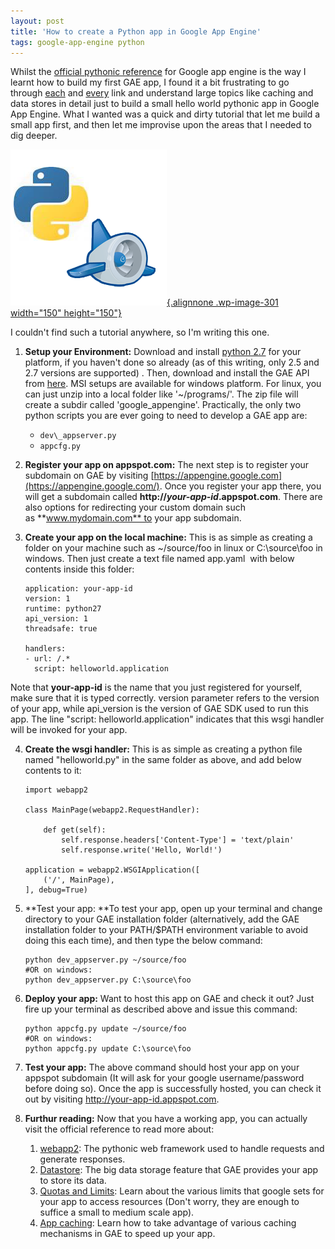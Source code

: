 ```yaml
---
layout: post
title: 'How to create a Python app in Google App Engine'
tags: google-app-engine python
---
```


Whilst the [official pythonic reference](https://developers.google.com/appengine/docs/python) for Google app engine is the way I learnt how to build my first GAE app, I found it a bit frustrating to go through [each](https://developers.google.com/appengine/docs/python/#Python_Selecting_the_Python_runtime) and [every](https://developers.google.com/appengine/docs/python/#Python_The_environment) link and understand large topics like caching and data stores in detail just to build a small hello world pythonic app in Google App Engine. What I wanted was a quick and dirty tutorial that let me build a small app first, and then let me improvise upon the areas that I needed to dig deeper.<!--more-->

[![How to Create a Pythonic app in Google App Engine](/uploads/old/gae_python.png){.alignnone .wp-image-301 width="150" height="150"}](/uploads/old/gae_python.png)

I couldn't find such a tutorial anywhere, so I'm writing this one.

1.  **Setup your Environment:** Download and install [python 2.7](http://www.python.org/getit/releases/2.7/) for your platform, if you haven't done so already (as of this writing, only 2.5 and 2.7 versions are supported) . Then, download and install the GAE API from [here](https://developers.google.com/appengine/downloads#Google_App_Engine_SDK_for_Python). MSI setups are available for windows platform. For linux, you can just unzip into a local folder like '\~/programs/'. The zip file will create a subdir called 'google\_appengine'. Practically, the only two python scripts you are ever going to need to develop a GAE app are:

	- `dev\_appserver.py`
	- `appcfg.py`

2.  **Register your app on appspot.com:** The next step is to register your subdomain on GAE by visiting [https://appengine.google.com](https://appengine.google.com/). Once you register your app there, you will get a subdomain called **http://*your-app-id*.appspot.com**. There are also options for redirecting your custom domain such as **www.mydomain.com** to your app subdomain.
3.  **Create your app on the local machine:** This is as simple as creating a folder on your machine such as \~/source/foo in linux or C:\\source\\foo in windows. Then just create a text file named app.yaml  with below contents inside this folder:

		application: your-app-id
		version: 1
		runtime: python27
		api_version: 1
		threadsafe: true
		
		handlers:
		- url: /.*
		  script: helloworld.application

Note that **your-app-id** is the name that you just registered for yourself, make sure that it is typed correctly. version parameter refers to the version of your app, while api\_version is the version of GAE SDK used to run this app. The line "script: helloworld.application" indicates that this wsgi handler will be invoked for your app.

4.  **Create the wsgi handler:** This is as simple as creating a python file named "helloworld.py" in the same folder as above, and add below contents to it:

		import webapp2

		class MainPage(webapp2.RequestHandler):

		    def get(self):
		        self.response.headers['Content-Type'] = 'text/plain'
		        self.response.write('Hello, World!')

		application = webapp2.WSGIApplication([
		    ('/', MainPage),
		], debug=True)

5.  **Test your app: **To test your app, open up your terminal and change directory to your GAE installation folder (alternatively, add the GAE installation folder to your PATH/\$PATH environment variable to avoid doing this each time), and then type the below command:

		python dev_appserver.py ~/source/foo
		#OR on windows:
		python dev_appserver.py C:\source\foo

6.  **Deploy your app:** Want to host this app on GAE and check it out? Just fire up your terminal as described above and issue this command:

		python appcfg.py update ~/source/foo
		#OR on windows:
		python appcfg.py update C:\source\foo

7.  **Test your app:** The above command should host your app on your appspot subdomain (It will ask for your google username/password before doing so). Once the app is successfully hosted, you can check it out by visiting http://your-app-id.appspot.com.
8.  **Furthur reading:** Now that you have a working app, you can actually visit the official reference to read more about:
    1.  [webapp2](https://developers.google.com/appengine/docs/python/gettingstartedpython27/handlingforms): The pythonic web framework used to handle requests and generate responses.
    2.  [Datastore](https://developers.google.com/appengine/docs/python/#Python_The_Datastore_and_services): The big data storage feature that GAE provides your app to store its data.
    3.  [Quotas and Limits](https://developers.google.com/appengine/docs/python/#Python_Quotas_and_limits): Learn about the various limits that google sets for your app to access resources (Don't worry, they are enough to suffice a small to medium scale app).
    4.  [App caching](https://developers.google.com/appengine/docs/python/#Python_App_caching): Learn how to take advantage of various caching mechanisms in GAE to speed up your app.
